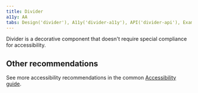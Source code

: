 ```yaml
---
title: Divider
a11y: AA
tabs: Design('divider'), A11y('divider-a11y'), API('divider-api'), Example('divider-code'), Changelog('divider-changelog')
---
```


Divider is a decorative component that doesn't require special compliance for accessibility.

## Other recommendations

See more accessibility recommendations in the common [Accessibility guide](/core-principles/a11y/a11y#contrast).

